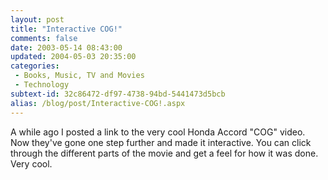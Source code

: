 ```yaml
---
layout: post
title: "Interactive COG!"
comments: false
date: 2003-05-14 08:43:00
updated: 2004-05-03 20:35:00
categories:
 - Books, Music, TV and Movies
 - Technology
subtext-id: 32c86472-df97-4738-94bd-5441473d5bcb
alias: /blog/post/Interactive-COG!.aspx
---
```



A while ago I posted a link to the very cool Honda Accord "COG" video. Now they've gone one step further and made it interactive. You can click through the different parts of the movie and get a feel for how it was done. Very cool. 
